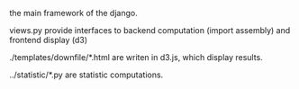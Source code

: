 the main framework of the django.

views.py provide interfaces to backend computation (import assembly) and frontend display (d3)

./templates/downfile/*.html are writen in d3.js, which display results.

../statistic/*.py are statistic computations.
